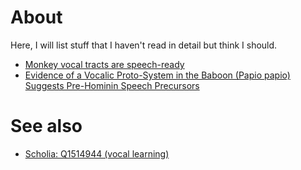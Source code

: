 # About

Here, I will list stuff that I haven't read in detail but think I should.

* [Monkey vocal tracts are speech-ready](https://doi.org/10.1126/sciadv.1600723)
* [Evidence of a Vocalic Proto-System in the Baboon (Papio papio) Suggests Pre-Hominin Speech Precursors](https://doi.org/10.1371/journal.pone.0169321)

# See also

* [Scholia: Q1514944 (vocal learning)](https://tools.wmflabs.org/scholia/topic/Q1514944)

